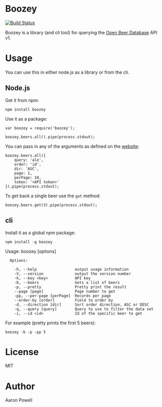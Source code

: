 # Boozey

[![Build Status](https://travis-ci.org/aaronpowell/boozey.js.png?branch=master)](https://travis-ci.org/aaronpowell/boozey.js)

Boozey is a library (and cli tool) for querying the [Open Beer Database](http://openbeerdatabase.com) API v1.

# Usage

You can use this in either node.js as a library or from the cli.

## Node.js

Get it from npm:

    npm install boozey

Use it as a package:

    var boozey = require('boozey');

    boozey.beers.all().pipe(process.stdout);

You can pass in any of the arguments as defined on the [website](http://openbeerdatabase.com/documentation/beers-get):

    boozey.beers.all({
        query: 'ale',
        order: 'id',
        dir: 'ASC',
        page: 1,
        perPage: 10,
        token: '<API token>'
    }).pipe(process.stdout);

To get back a single beer use the `get` method:

    boozey.beers.get(3).pipe(process.stdout);

## cli

Install it as a global npm package:

    npm install -g boozey

  Usage: boozey [options]

      Options:

        -h, --help                 output usage information
        -V, --version              output the version number
        -k, --key <key>            API key
        -b, --beers                Gets a list of beers
        -p, --pretty               Pretty print the result
        --page [page]              Page number to get
        -pp, --per-page [perPage]  Records per page
        --order-by [order]         Field to order by
        -d, --direction [dir]      Sort order direction, ASC or DESC
        -q, --query [query]        Query to use to filter the data set
        -i, --id <id>              Id of the specific beer to get

For example (pretty prints the first 5 beers):

    boozey -b -p -pp 5

# License

MIT

# Author

Aaron Powell